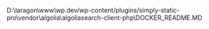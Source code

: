 D:\laragon\www\wp.dev/wp-content/plugins/simply-static-pro\vendor\algolia\algoliasearch-client-php\DOCKER_README.MD